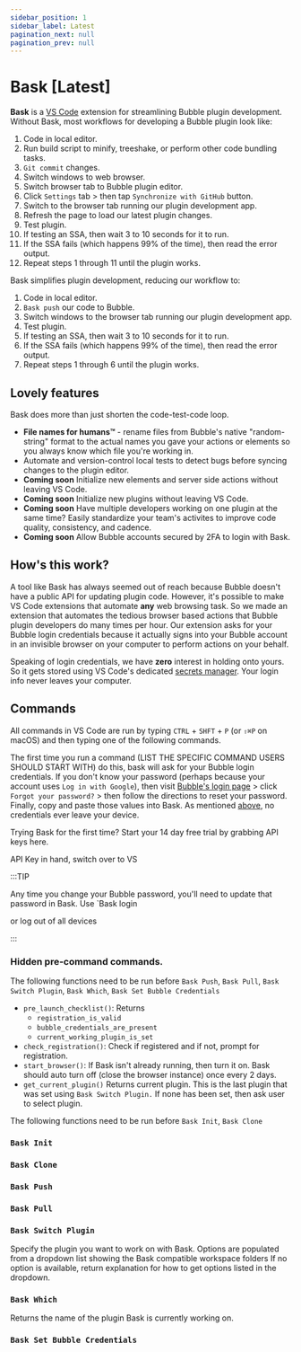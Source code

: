 ```yaml
---
sidebar_position: 1
sidebar_label: Latest
pagination_next: null
pagination_prev: null
---
```


# Bask [Latest]

**Bask** is a [VS Code](https://code.visualstudio.com/) extension for streamlining Bubble plugin development. Without Bask, most workflows for developing a Bubble plugin look like:

1. Code in local editor.
2. Run build script to minify, treeshake, or perform other code bundling tasks.
3. `Git commit` changes.
4. Switch windows to web browser.
5. Switch browser tab to Bubble plugin editor.
6. Click `Settings` tab > then tap `Synchronize with GitHub` button.
7. Switch to the browser tab running our plugin development app.
8. Refresh the page to load our latest plugin changes.
9. Test plugin.
10. If testing an SSA, then wait 3 to 10 seconds for it to run.
11. If the SSA fails (which happens 99% of the time), then read the error output.
12. Repeat steps 1 through 11 until the plugin works.

Bask simplifies plugin development, reducing our workflow to:

1. Code in local editor.
2. `Bask push` our code to Bubble.
3. Switch windows to the browser tab running our plugin development app.
4. Test plugin.
5. If testing an SSA, then wait 3 to 10 seconds for it to run.
6. If the SSA fails (which happens 99% of the time), then read the error output.
7. Repeat steps 1 through 6 until the plugin works.

## Lovely features

Bask does more than just shorten the code-test-code loop.

- **File names for humans™** - rename files from Bubble's native "random-string" format to the actual names you gave your actions or elements so you always know which file you're working in.
- Automate and version-control local tests to detect bugs before syncing changes to the plugin editor.
- **Coming soon** Initialize new elements and server side actions without leaving VS Code.
- **Coming soon** Initialize new plugins without leaving VS Code.
- **Coming soon** Have multiple developers working on one plugin at the same time? Easily standardize your team's activites to improve code quality, consistency, and cadence.
- **Coming soon** Allow Bubble accounts secured by 2FA to login with Bask.

## How's this work?

A tool like Bask has always seemed out of reach because Bubble doesn't have a public API for updating plugin code. However, it's possible to make VS Code extensions that automate **any** web browsing task. So we made an extension that automates the tedious browser based actions that Bubble plugin developers do many times per hour. Our extension asks for your Bubble login credentials because it actually signs into your Bubble account in an invisible browser on your computer to perform actions on your behalf.

Speaking of login credentials, we have **zero** interest in holding onto yours. So it gets stored using VS Code's dedicated [secrets manager](https://code.visualstudio.com/api/references/vscode-api#SecretStorage). Your login info never leaves your computer.

## Commands

All commands in VS Code are run by typing `CTRL` + `SHFT` + `P` (or `⇧⌘P` on macOS) and then typing one of the following commands.

The first time you run a command (LIST THE SPECIFIC COMMAND USERS SHOULD START WITH) do this, bask will ask for your Bubble login credentials. If you don't know your password (perhaps because your account uses `Log in with Google`), then visit [Bubble's login page](https://bubble.io/home?mode=login) > click `Forgot your password?` > then follow the directions to reset your password. Finally, copy and paste those values into Bask. As mentioned [above](#hows-this-work), no credentials ever leave your device.

Trying Bask for the first time? Start your 14 day free trial by grabbing API keys here.

API Key in hand, switch over to VS

:::TIP

Any time you change your Bubble password, you'll need to update that password in Bask. Use `Bask login

or log out of all devices

:::

### Hidden pre-command commands.

The following functions need to be run before `Bask Push`, `Bask Pull`, `Bask Switch Plugin`, `Bask Which`, `Bask Set Bubble Credentials`

- `pre_launch_checklist()`: Returns
   - `registration_is_valid`
   - `bubble_credentials_are_present`
   - `current_working_plugin_is_set`
- `check_registration()`: Check if registered and if not, prompt for registration.
- `start_browser()`: If Bask isn't already running, then turn it on. Bask should auto turn off (close the browser instance) once every 2 days.
- `get_current_plugin()` Returns current plugin. This is the last plugin that was set using `Bask Switch Plugin.` If none has been set, then ask user to select plugin.

The following functions need to be run before `Bask Init`, `Bask Clone`

### `Bask Init`

### `Bask Clone`

### `Bask Push`

### `Bask Pull`

### `Bask Switch Plugin`

Specify the plugin you want to work on with Bask.
Options are populated from a dropdown list showing the Bask compatible workspace folders
If no option is available, return explanation for how to get options listed in the dropdown.

### `Bask Which`

Returns the name of the plugin Bask is currently working on.

### `Bask Set Bubble Credentials`
